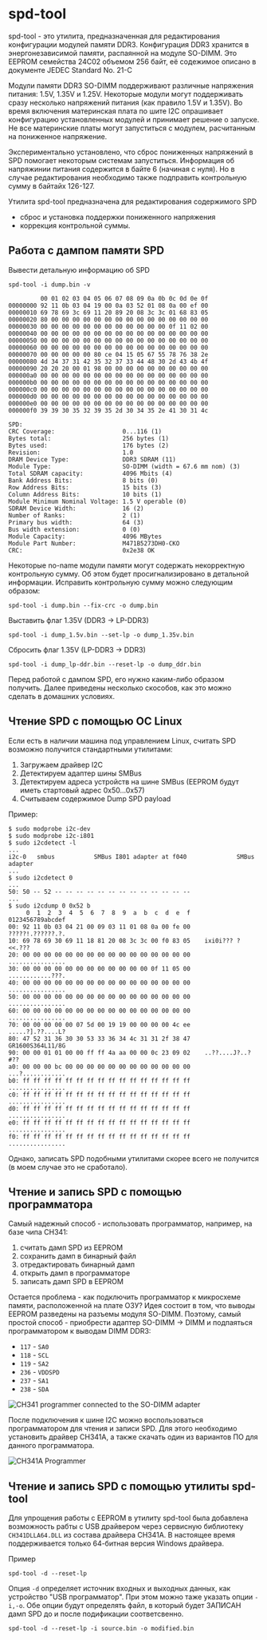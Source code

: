 # spd-tool

spd-tool - это утилита, предназначенная для редактирования конфигурации модулей памяти DDR3. Конфигурация DDR3 хранится в энергонезависимой памяти, распаянной на модуле SO-DIMM. Это EEPROM семейства 24C02 объемом 256 байт, её содежимое описано в документе JEDEC Standard No. 21-C

Модули памяти DDR3 SO-DIMM поддерживают различные напряжения питания: 1.5V, 1.35V и 1.25V. Некоторые модули могут поддерживать сразу несколько напряжений питания (как правило 1.5V и 1.35V). Во время включения материнская плата по шите I2C опрашивает конфигурацию установленных модулей и принимает решение о запуске. Не все материнские платы могут запуститься с модулем, расчитанным на пониженное напряжение.

Экспериментально установлено, что сброс пониженных напряжений в SPD помогает некоторым системам запуститься. Информация об напряжинии питания содержится в байте 6 (начиная с нуля). Но в случае редактирования необходимо также подправить контрольную сумму в байтайх 126-127.

Утилита spd-tool предназначена для редактирования содержимого SPD
- сброс и установка поддержки пониженного напряжения
- коррекция контрольной суммы.

## Работа с дампом памяти SPD

Вывести детальную информацию об SPD
```
spd-tool -i dump.bin -v

         00 01 02 03 04 05 06 07 08 09 0a 0b 0c 0d 0e 0f
00000000 92 11 0b 03 04 19 00 0a 03 52 01 08 0a 00 ef 00
00000010 69 78 69 3c 69 11 20 89 20 08 3c 3c 01 68 83 05
00000020 80 00 00 00 00 00 00 00 00 00 00 00 00 00 00 00
00000030 00 00 00 00 00 00 00 00 00 00 00 00 0f 11 02 00
00000040 00 00 00 00 00 00 00 00 00 00 00 00 00 00 00 00
00000050 00 00 00 00 00 00 00 00 00 00 00 00 00 00 00 00
00000060 00 00 00 00 00 00 00 00 00 00 00 00 00 00 00 00
00000070 00 00 00 00 00 80 ce 04 15 05 67 55 78 76 38 2e
00000080 4d 34 37 31 42 35 32 37 33 44 48 30 2d 43 4b 4f
00000090 20 20 20 00 01 98 00 00 00 00 00 00 00 00 00 00
000000a0 00 00 00 00 00 00 00 00 00 00 00 00 00 00 00 00
000000b0 00 00 00 00 00 00 00 00 00 00 00 00 00 00 00 00
000000c0 00 00 00 00 00 00 00 00 00 00 00 00 00 00 00 00
000000d0 00 00 00 00 00 00 00 00 00 00 00 00 00 00 00 00
000000e0 00 00 00 00 00 00 00 00 00 00 00 00 00 00 00 00
000000f0 39 39 30 35 32 39 35 2d 30 34 35 2e 41 30 31 4c

SPD:
CRC Coverage:                   0...116 (1)
Bytes total:                    256 bytes (1)
Bytes used:                     176 bytes (2)
Revision:                       1.0
DRAM Device Type:               DDR3 SDRAM (11)
Module Type:                    SO-DIMM (width = 67.6 mm nom) (3)
Total SDRAM capacity:           4096 Mbits (4)
Bank Address Bits:              8 bits (0)
Row Address Bits:               15 bits (3)
Column Address Bits:            10 bits (1)
Module Minimum Nominal Voltage: 1.5 V operable (0)
SDRAM Device Width:             16 (2)
Number of Ranks:                2 (1)
Primary bus width:              64 (3)
Bus width extension:            0 (0)
Module Capacity:                4096 MBytes
Module Part Number:             M471B5273DH0-CKO
CRC:                            0x2e38 OK
```

Некоторые no-name модули памяти могут содержать некорректную контрольную сумму. Об этом будет просигнализировано в детальной информации. Исправить контрольную сумму можно следующим образом:
```
spd-tool -i dump.bin --fix-crc -o dump.bin
```

Выставить флаг 1.35V (DDR3 -> LP-DDR3)
```
spd-tool -i dump_1.5v.bin --set-lp -o dump_1.35v.bin
```

Сбросить флаг 1.35V (LP-DDR3 -> DDR3)
```
spd-tool -i dump_lp-ddr.bin --reset-lp -o dump_ddr.bin
```

Перед работой с дампом SPD, его нужно каким-либо образом получить. Далее приведены несколько скособов, как это можно сделать в домашних условиях.

## Чтение SPD с помощью ОС Linux

Если есть в наличии машина под управлением Linux, считать SPD возможно получится стандартными утилитами:
1. Загружаем драйвер I2C
2. Детектируем адаптер шины SMBus
3. Детектируем адреса устройств на шине SMBus (EEPROM будут иметь стартовый адрес 0x50...0x57)
4. Считываем содержимое Dump SPD payload

Пример:
```
$ sudo modprobe i2c-dev                                                                                                                                             
$ sudo modprobe i2c-i801
$ sudo i2cdetect -l
...
i2c-0   smbus           SMBus I801 adapter at f040              SMBus adapter
...
$ sudo i2cdetect 0
...
50: 50 -- 52 -- -- -- -- -- -- -- -- -- -- -- -- --
...
$ sudo i2cdump 0 0x52 b
     0  1  2  3  4  5  6  7  8  9  a  b  c  d  e  f    0123456789abcdef
00: 92 11 0b 03 04 21 00 09 03 11 01 08 0a 00 fe 00    ?????!.??????.?.
10: 69 78 69 30 69 11 18 81 20 08 3c 3c 00 f0 83 05    ixi0i??? ?<<.???
20: 00 00 00 00 00 00 00 00 00 00 00 00 00 00 00 00    ................
30: 00 00 00 00 00 00 00 00 00 00 00 00 0f 11 05 00    ............???.
40: 00 00 00 00 00 00 00 00 00 00 00 00 00 00 00 00    ................
50: 00 00 00 00 00 00 00 00 00 00 00 00 00 00 00 00    ................
60: 00 00 00 00 00 00 00 00 00 00 00 00 00 00 00 00    ................
70: 00 00 00 00 00 07 5d 00 19 19 00 00 00 00 4c ee    .....?].??....L?
80: 47 52 31 36 30 30 53 33 36 34 4c 31 31 2f 38 47    GR1600S364L11/8G
90: 00 00 01 01 00 00 ff ff 4a aa 00 00 0c 23 09 02    ..??....J?..?#??
a0: 00 00 00 bc 00 00 00 00 00 00 00 00 00 00 00 00    ...?............
b0: ff ff ff ff ff ff ff ff ff ff ff ff ff ff ff ff    ................
c0: ff ff ff ff ff ff ff ff ff ff ff ff ff ff ff ff    ................
d0: ff ff ff ff ff ff ff ff ff ff ff ff ff ff ff ff    ................
e0: ff ff ff ff ff ff ff ff ff ff ff ff ff ff ff ff    ................
f0: ff ff ff ff ff ff ff ff ff ff ff ff ff ff ff ff    ................
```

Однако, записать SPD подобными утилитами скорее всего не получится (в моем случае это не сработало).

## Чтение и запись SPD с помощью программатора

Самый надежный способ - использовать программатор, например, на базе чипа CH341:
1. считать дамп SPD из EEPROM
2. сохранить дамп в бинарный файл
3. отредактировать бинарный дамп
4. открыть дамп в программаторе
5. записать дамп SPD в EEPROM

Остается проблема - как подключить программатор к микросхеме памяти, расположенной на плате ОЗУ? Идея состоит в том, что выводы EEPROM разведены на разъемы модуля SO-DIMM. Поэтому, самый простой способ - приобрести адаптер SO-DIMM -> DIMM и подпаяться программатором к выводам DIMM DDR3:
* ```117``` - ```SA0```
* ```118``` - ```SCL```
* ```119``` - ```SA2```
* ```236``` - ```VDDSPD```
* ```237``` - ```SA1```
* ```238``` - ```SDA```

![CH341 programmer connected to the SO-DIMM adapter](docs/СР341_DIMM.jpg "CH341 programmer connected to the SO-DIMM adapter")

После подключения к шине I2C можно воспользоваться программатором для чтения и записи SPD. Для этого необходимо установить драйвер CH341A, а также скачать один из вариантов ПО для данного программатора.

![CH341A Programmer](docs/CH341A_Programmer.png "CH341A Programmer")

## Чтение и запись SPD с помощью утилиты spd-tool

Для упрощения работы с EEPROM в утилиту spd-tool была добавлена возможность рабты с USB драйвером через сервисную библиотеку ```CH341DLLA64.DLL``` из состава драйвера CH341A. В настоящее время поддерживается только 64-битная версия Windows драйвера.

Пример
```
spd-tool -d --reset-lp
```

Опция ```-d``` определяет источник входных и выходных данных, как устройство "USB программатор". При этом можно таже указать опции ```-i,-o```. Обе опции будут определять файл, в который будет ЗАПИСАН дамп SPD до и после подификации соответсвенно.

```
spd-tool -d --reset-lp -i source.bin -o modified.bin
```

